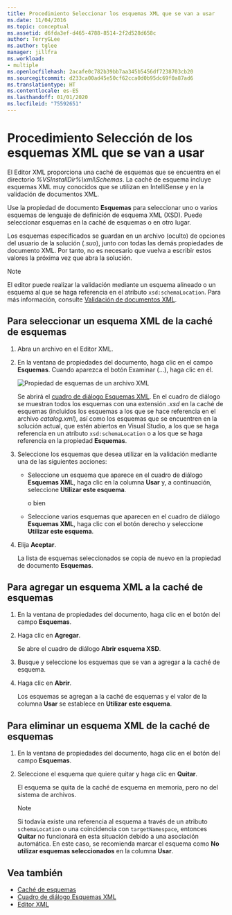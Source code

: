 ```yaml
---
title: Procedimiento Seleccionar los esquemas XML que se van a usar
ms.date: 11/04/2016
ms.topic: conceptual
ms.assetid: d6fda3ef-d465-4788-8514-2f2d528d658c
author: TerryGLee
ms.author: tglee
manager: jillfra
ms.workload:
- multiple
ms.openlocfilehash: 2acafe0c782b39bb7aa345b5456df7238703cb20
ms.sourcegitcommit: d233ca00ad45e50cf62cca0d0b95dc69f0a87ad6
ms.translationtype: HT
ms.contentlocale: es-ES
ms.lasthandoff: 01/01/2020
ms.locfileid: "75592651"
---
```

# <a name="how-to-select-the-xml-schemas-to-use"></a>Procedimiento Selección de los esquemas XML que se van a usar

El Editor XML proporciona una caché de esquemas que se encuentra en el directorio *%VSInstallDir%\xml\Schemas*. La caché de esquema incluye esquemas XML muy conocidos que se utilizan en IntelliSense y en la validación de documentos XML.

Use la propiedad de documento **Esquemas** para seleccionar uno o varios esquemas de lenguaje de definición de esquema XML (XSD). Puede seleccionar esquemas en la caché de esquemas o en otro lugar.

Los esquemas especificados se guardan en un archivo (oculto) de opciones del usuario de la solución (.*suo*), junto con todas las demás propiedades de documento XML. Por tanto, no es necesario que vuelva a escribir estos valores la próxima vez que abra la solución.

> [!NOTE]
> El editor puede realizar la validación mediante un esquema alineado o un esquema al que se haga referencia en el atributo `xsd:schemaLocation`. Para más información, consulte [Validación de documentos XML](../xml-tools/xml-document-validation.md).

## <a name="to-select-an-xml-schema-from-the-schema-cache"></a>Para seleccionar un esquema XML de la caché de esquemas

1. Abra un archivo en el Editor XML.

2. En la ventana de propiedades del documento, haga clic en el campo **Esquemas**. Cuando aparezca el botón Examinar (…), haga clic en él.

   ![Propiedad de esquemas de un archivo XML](media/properties-schemas.png)

   Se abrirá el [cuadro de diálogo Esquemas XML](xml-schemas-dialog-box.md). En el cuadro de diálogo se muestran todos los esquemas con una extensión *.xsd* en la caché de esquemas (incluidos los esquemas a los que se hace referencia en el archivo *catalog.xml*), así como los esquemas que se encuentren en la solución actual, que estén abiertos en Visual Studio, a los que se haga referencia en un atributo `xsd:schemaLocation` o a los que se haga referencia en la propiedad **Esquemas**.

3. Seleccione los esquemas que desea utilizar en la validación mediante una de las siguientes acciones:

   - Seleccione un esquema que aparece en el cuadro de diálogo **Esquemas XML**, haga clic en la columna **Usar** y, a continuación, seleccione **Utilizar este esquema**.

     o bien

   - Seleccione varios esquemas que aparecen en el cuadro de diálogo **Esquemas XML**, haga clic con el botón derecho y seleccione **Utilizar este esquema**.

4. Elija **Aceptar**.

   La lista de esquemas seleccionados se copia de nuevo en la propiedad de documento **Esquemas**.

## <a name="to-add-an-xml-schema-to-the-schema-cache"></a>Para agregar un esquema XML a la caché de esquemas

1. En la ventana de propiedades del documento, haga clic en el botón del campo **Esquemas**.

2. Haga clic en **Agregar**.

   Se abre el cuadro de diálogo **Abrir esquema XSD**.

3. Busque y seleccione los esquemas que se van a agregar a la caché de esquema.

4. Haga clic en **Abrir**.

   Los esquemas se agregan a la caché de esquemas y el valor de la columna **Usar** se establece en **Utilizar este esquema**.

## <a name="to-delete-an-xml-schema-from-the-schema-cache"></a>Para eliminar un esquema XML de la caché de esquemas

1. En la ventana de propiedades del documento, haga clic en el botón del campo **Esquemas**.

2. Seleccione el esquema que quiere quitar y haga clic en **Quitar**.

   El esquema se quita de la caché de esquema en memoria, pero no del sistema de archivos.

   > [!NOTE]
   > Si todavía existe una referencia al esquema a través de un atributo `schemaLocation` o una coincidencia con `targetNamespace`, entonces **Quitar** no funcionará en esta situación debido a una asociación automática. En este caso, se recomienda marcar el esquema como **No utilizar esquemas seleccionados** en la columna **Usar**.

## <a name="see-also"></a>Vea también

- [Caché de esquemas](../xml-tools/schema-cache.md)
- [Cuadro de diálogo Esquemas XML](../xml-tools/xml-schemas-dialog-box.md)
- [Editor XML](../xml-tools/xml-editor.md)

